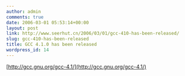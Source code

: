 ```yaml
---
author: admin
comments: true
date: 2006-03-01 05:53:14+00:00
layout: post
link: http://www.seerhut.cn/2006/03/01/gcc-410-has-been-released/
slug: gcc-410-has-been-released
title: GCC 4.1.0 has been released
wordpress_id: 14
---
```


[http://gcc.gnu.org/gcc-4.1/](http://gcc.gnu.org/gcc-4.1/)
